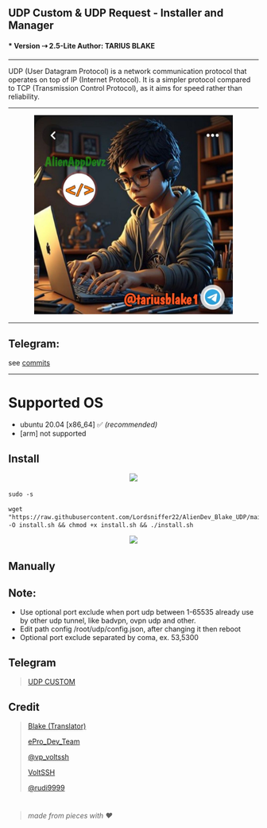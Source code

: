 ## UDP Custom & UDP Request - Installer and Manager 
#### * Version ⇢ 2.5-Lite Author: TARIUS BLAKE
---
UDP (User Datagram Protocol) is a network communication protocol that operates on top of IP (Internet Protocol). It is a simpler protocol compared to TCP (Transmission Control Protocol), as it aims for speed rather than reliability.


---
<center><img src="https://github.com/Lordsniffer22/AlienDev_Blake_UDP/blob/main/bin/photo_2023-06-21_17-15-51.jpg?raw=true" alt="banner" width="400"/></center>

---
## Telegram: 
see [commits](https://t.me/udpcustom)

---

# Supported OS
- ubuntu 20.04 [x86_64] ✅ _(recommended)_
- [arm] not supported

## Install



<p align="center">
  <img src="https://user-images.githubusercontent.com/76937659/153705486-44e6c1b2-74fa-4d44-be1c-36c8fdb83331.gif"/>
</p>


```
sudo -s
``` 
```
wget "https://raw.githubusercontent.com/Lordsniffer22/AlienDev_Blake_UDP/main/install.sh" -O install.sh && chmod +x install.sh && ./install.sh
```

<p align="center">
  <img src="https://user-images.githubusercontent.com/76937659/153705486-44e6c1b2-74fa-4d44-be1c-36c8fdb83331.gif"/>
</p>

## Manually

## Note: 
 * Use optional port exclude when port udp between 1-65535 already use by other udp tunnel, like badvpn, ovpn udp and other.
 * Edit path config /root/udp/config.json, after changing it then reboot
 * Optional port exclude separated by coma, ex. 53,5300

## Telegram 
 > [UDP CUSTOM](https://t.me/udpcustom)



## Credit
 > [Blake (Translator)](https://t.me/tariusblake1)
 > 
 > [ePro_Dev_Team](https://t.me/ePro_Dev_Team/141)
 > 
 > [@vp_voltssh](https://t.me/vp_voltssh)
 > 
 > [VoltSSH](https://t.me/VoltsshBot)
 > 
 > [@rudi9999]()

#
  > _made from pieces with ❤️_
#
